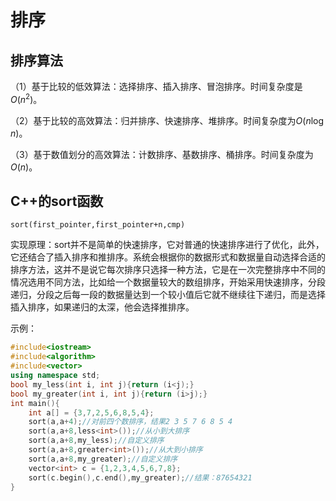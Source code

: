 # 排序
## 排序算法

（1）基于比较的低效算法：选择排序、插入排序、冒泡排序。时间复杂度是$O(n^2)$。

（2）基于比较的高效算法：归并排序、快速排序、堆排序。时间复杂度为$O(n\log n)$。

（3）基于数值划分的高效算法：计数排序、基数排序、桶排序。时间复杂度为$O(n)$。

## C++的sort函数
`sort(first_pointer,first_pointer+n,cmp)`

实现原理：sort并不是简单的快速排序，它对普通的快速排序进行了优化，此外，它还结合了插入排序和推排序。系统会根据你的数据形式和数据量自动选择合适的排序方法，这并不是说它每次排序只选择一种方法，它是在一次完整排序中不同的情况选用不同方法，比如给一个数据量较大的数组排序，开始采用快速排序，分段递归，分段之后每一段的数据量达到一个较小值后它就不继续往下递归，而是选择插入排序，如果递归的太深，他会选择推排序。

示例：
```C++
#include<iostream>
#include<algorithm>
#include<vector>
using namespace std;
bool my_less(int i, int j){return (i<j);}
bool my_greater(int i, int j){return (i>j);}
int main(){
    int a[] = {3,7,2,5,6,8,5,4};
    sort(a,a+4);//对前四个数排序，结果2 3 5 7 6 8 5 4
    sort(a,a+8,less<int>());//从小到大排序
    sort(a,a+8,my_less);//自定义排序
    sort(a,a+8,greater<int>());//从大到小排序
    sort(a,a+8,my_greater);//自定义排序
    vector<int> c = {1,2,3,4,5,6,7,8};
    sort(c.begin(),c.end(),my_greater);//结果：87654321
}
```